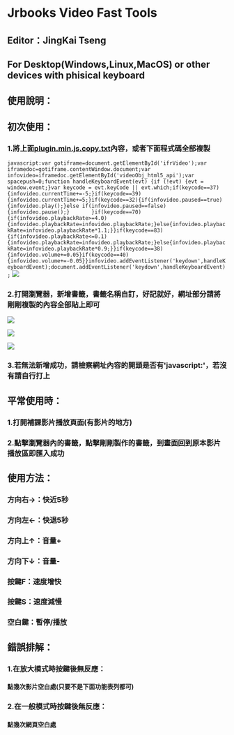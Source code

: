 #   Jrbooks Video Fast Tools
##   Editor：JingKai Tseng
##   For Desktop(Windows,Linux,MacOS) or other devices with phisical keyboard
##   使用說明：
##   初次使用：
###       1.將上面[plugin.min.js.copy.txt](https://github.com/tseng91301/jrbooks_video_fast_tools/blob/main/plugin.min.js.copy.txt)內容，或者下面程式碼全部複製
`javascript:var gotiframe=document.getElementById('ifrVideo');var iframedoc=gotiframe.contentWindow.document;var infovideo=iframedoc.getElementById('videoObj_html5_api');var spacepush=0;function handleKeyboardEvent(evt) {if (!evt) {evt = window.event;}var keycode = evt.keyCode || evt.which;if(keycode==37){infovideo.currentTime+=-5;}if(keycode==39){infovideo.currentTime+=5;}if(keycode==32){if(infovideo.paused==true){infovideo.play();}else if(infovideo.paused==false){infovideo.pause();}       }if(keycode==70){if(infovideo.playbackRate>=4.0){infovideo.playbackRate=infovideo.playbackRate;}else{infovideo.playbackRate=infovideo.playbackRate*1.1;}}if(keycode==83){if(infovideo.playbackRate<=0.1){infovideo.playbackRate=infovideo.playbackRate;}else{infovideo.playbackRate=infovideo.playbackRate*0.9;}}if(keycode==38){infovideo.volume+=0.05}if(keycode==40){infovideo.volume+=-0.05}}infovideo.addEventListener('keydown',handleKeyboardEvent);document.addEventListener('keydown',handleKeyboardEvent);`
![](https://i.imgur.com/wSzrhJQ.png)

###       2.打開瀏覽器，新增書籤，書籤名稱自訂，好記就好，網址部分請將剛剛複製的內容全部貼上即可

![](https://i.imgur.com/V69M0pY.png)

![](https://i.imgur.com/oYKJXj0.png)

![](https://i.imgur.com/uPeYQo6.png)

###       3.若無法新增成功，請檢察網址內容的開頭是否有'javascript:'，若沒有請自行打上
##   平常使用時：
###       1.打開補課影片播放頁面(有影片的地方)
###       2.點擊瀏覽器內的書籤，點擊剛剛製作的書籤，到畫面回到原本影片播放區即匯入成功
##   使用方法：
###       方向右→：快近5秒
###      方向左←：快退5秒
###       方向上↑：音量+
###       方向下↓：音量-
###       按鍵F：速度增快
###       按鍵S：速度減慢
###       空白鍵：暫停/播放
##   錯誤排解：
###       1.在放大模式時按鍵後無反應：
####           點幾次影片空白處(只要不是下面功能表列都可)
###       2.在一般模式時按鍵後無反應：
####           點幾次網頁空白處
